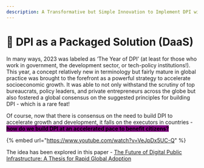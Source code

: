 ```yaml
---
description: A Transformative but Simple Innovation to Implement DPI with Speed
---
```


# 🚀 DPI as a Packaged Solution (DaaS)

In many ways, 2023 was labeled as ‘The Year of DPI’ (at least for those who work in government, the development sector, or tech-policy institutions!). This year, a concept relatively new in terminology but fairly mature in global practice was brought to the forefront as a powerful strategy to accelerate socioeconomic growth.  It was able to not only withstand the scrutiny of top bureaucrats, policy leaders, and private entrepreneurs across the globe but also fostered a global consensus on the suggested principles for building DPI - which is a rare feat!

Of course, now that there is consensus on the need to build DPI to accelerate growth and development, it falls on the executors in countries - <mark style="background-color:purple;">**how do we build DPI at an accelerated pace to benefit citizens?**</mark>

{% embed url="https://www.youtube.com/watch?v=VeJpDx5UC-Q" %}

The idea has been explored in this paper - [The Future of Digital Public Infrastructure: A Thesis for Rapid Global Adoption](https://carnegieindia.org/2024/02/13/future-of-digital-public-infrastructure-thesis-for-rapid-global-adoption-pub-91612)&#x20;

